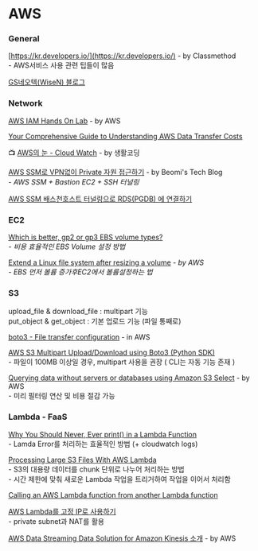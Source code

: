 # AWS

### General

[https://kr.developers.io/](https://kr.developers.io/) - by Classmethod\
&#x20; \- AWS서비스 사용 관련 팁들이 많음

[GS네오텍(WiseN) 블로그](https://blog.wisen.co.kr/?cat=3)

### Network

[AWS IAM Hands On Lab](https://whchoi98.gitbook.io/aws-iam/) - by AWS

[Your Comprehensive Guide to Understanding AWS Data Transfer Costs](https://medium.com/@mulupuru/your-comprehensive-guide-to-understanding-aws-data-transfer-costs-f5c8241d65ed)

📺 [AWS의 눈 - Cloud Watch](https://www.youtube.com/watch?v=jGryI-hBA38) - by 생활코딩

&#x20;[AWS SSM로 VPN없이 Private 자원 접근하기](https://beomi.github.io/2020/02/13/AWS-SSM-with-Bastion/) - by Beomi's Tech Blog\
&#x20; \-  _AWS SSM + Bastion EC2 + SSH 터널링_

[AWS SSM 배스천호스트 터널링으로 RDS(PGDB) 에 연결하기](http://blog.haandol.com/2020/05/01/bastion-host-tunnel-rds.html)

### EC2

[Which is better, gp2 or gp3 EBS volume types?](https://ahmedahamid.com/which-is-better/?fbclid=IwAR3TSSM436Dn1RmQfTCVRSyeXgt\_Sfjw6TgmPsN7KEwVKTeZNcuuMhnnIFc)\
&#x20; _- 비용 효율적인 EBS Volume 설정 방법_

[Extend a Linux file system after resizing a volume](https://docs.aws.amazon.com/AWSEC2/latest/UserGuide/recognize-expanded-volume-linux.html?icmpid=docs\_ec2\_console) _- by AWS_\
&#x20; _- EBS 먼저 볼륨 증가후EC2에서 볼륨설정하는 법_

### S3

upload\_file & download\_file : multipart 기능\
put\_object & get\_object : 기본 업로드 기능 (파일 통째로)

[boto3 - File transfer configuration](https://boto3.amazonaws.com/v1/documentation/api/latest/guide/s3.html#uploads) - in AWS

[AWS S3 Multipart Upload/Download using Boto3 (Python SDK)](https://medium.com/analytics-vidhya/aws-s3-multipart-upload-download-using-boto3-python-sdk-2dedb0945f11)\
&#x20; \-  파일이 100MB 이상일 경우, multipart 사용을 권장 ( CLI는 자동 기능 존재 )&#x20;

[Querying data without servers or databases using Amazon S3 Select](https://aws.amazon.com/ko/blogs/storage/querying-data-without-servers-or-databases-using-amazon-s3-select/) - by AWS\
&#x20; \- 미리 필터링 연산 및 비용 절감 가능&#x20;

### Lambda - FaaS

[Why You Should Never, Ever print() in a Lambda Function](https://towardsdatascience.com/why-you-should-never-ever-print-in-a-lambda-function-f997d684a705#--responses)\
&#x20; \-  Lamda Error를 처리하는 효율적인 방법 (+ cloudwatch logs)&#x20;

[Processing Large S3 Files With AWS Lambda](https://medium.com/swlh/processing-large-s3-files-with-aws-lambda-2c5840ae5c91)\
&#x20; \-  S3의 대용량 데이터를 chunk 단위로 나누어 처리하는 방법\
&#x20; \-  시간 제한에 맞춰 새로운 Lambda 작업을 트리거하여 작업을 이어서 처리함

[Calling an AWS Lambda function from another Lambda function](https://www.sqlshack.com/calling-an-aws-lambda-function-from-another-lambda-function/)

[AWS Lambda를 고정 IP로 사용하기](https://jetalog.net/89?category=808868)\
&#x20; \- private subnet과 NAT를 활용

[AWS Data Streaming Data Solution for Amazon Kinesis 소개](https://aws.amazon.com/ko/about-aws/whats-new/2020/09/introducing-aws-data-streaming-data-solution-for-amazon-kinesis/?sc\_channel=em\&sc\_campaign=GLOBAL\_CT\_NL\_global-snapshot-newsletter\_20200910\_\&sc\_medium=em\_294590\&sc\_content=PA\_nl\_la\&sc\_geo=mult\&sc\_country=global\&sc\_outcome=pa\&trk=em\_294590\&mkt\_tok=eyJpIjoiTkdZeU1XRmlOREZqWmpRNSIsInQiOiJLbTBYRnVWc3FVV2EzdlpWVTBjczVjc0xWRDN2Z3AyRzZ5c2dQdjZIYVJ2NmZ5VnpVRjNxUnF0WjJPUXFmMzhVZVd3Y2Q2SHlvczFxSmpZXC9aNTdCdThLdnVBbHdONXhjQXBaWFQ1TTgxUWpVTmoycGNoOHlaTHhHNmR3NXhudmxLV2N5MDhUV2x2eWQyU3I0K2EzamdRPT0ifQ%3D%3D) - by AWS

